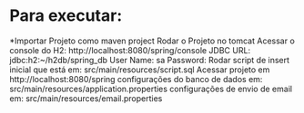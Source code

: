 <H1>Para executar:</H1>
*Importar Projeto como maven project
Rodar o Projeto no tomcat
Acessar o console do H2:
http://localhost:8080/spring/console
JDBC URL: jdbc:h2:~/h2db/spring_db
User Name: sa
Password:
Rodar script de insert inicial que está em:
src/main/resources/script.sql
Acessar projeto em
http://localhost:8080/spring
configurações do banco de dados em:
src/main/resources/application.properties
configurações de envio de email em:
src/main/resources/email.properties
